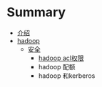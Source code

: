 # Summary

* [介绍](README.md)
* [hadoop](hadoop.md)
  * [安全](hadoop/.md)
    * [hadoop acl权限](hadoop/.md/hadoop-acl.md)
    * hadoop 配额
    * hadoop 和kerberos


